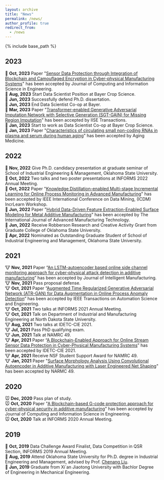 ```yaml
---
layout: archive
title: "News"
permalink: /news/
author_profile: true
redirect_from:
  - /news
---
```


{% include base_path %}

2023
------
🐰 **Oct, 2023** Paper "[Sensor Data Protection through Integration of Blockchain and Camouflaged Encryption in Cyber-physical Manufacturing Systems](https://doi.org/10.1115/1.4063859)" has been accepted by Journal of Computing and Information Science in Engineering.\
🐰 **Aug, 2023** Start Data Scientist Position at Bayer Crop Science.\
🐰 **Jun, 2023** Successfully defend Ph.D. dissertation.\
🐰 **Jun, 2023** End Data Scientist Co-op at Bayer.\
🐰 **Mar, 2023** Paper "[Transformer-enabled Generative Adversarial Imputation Network with Selective Generation (SGT-GAIN) for Missing Region Imputation](https://doi.org/10.1080/24725854.2023.2193257)" has been accepted by IISE Transactions.\
🐰 **Jan, 2023** Start to work as Data Scientist Co-op at Bayer Crop Science.\
🐰 **Jan, 2023** Paper "[Characteristics of circulating small non-coding RNAs in plasma and serum during human aging](https://doi.org/10.1002/agm2.12241)" has been accepted by Aging Medicine.

2022
------
🐯 **Nov, 2022** Give Ph.D. candidacy presentation at graduate seminar of School of Industrial Engineering & Management, Oklahoma State University.\
🐯 **Oct, 2022** Two talks and two poster presentations at INFORMS 2022 Annual Meeting.\
🐯 **Oct, 2022** Paper "[Knowledge Distillation-enabled Multi-stage Incremental Learning for Online Process Monitoring in Advanced Manufacturing]( https://doi.org/10.1109/ICDMW58026.2022.00154)" has been accepted by IEEE International Conference on Data Mining, (ICDM) IncrLearn Workshop.\
🐯 **Jun, 2022**  Paper "[Hybrid Data-Driven Feature Extraction-Enabled Surface Modeling for Metal Additive Manufacturing](https://doi.org/10.1007/s00170-022-09608-z)" has been accepted by The International Journal of Advanced Manufacturing Technology.\
🐯 **Jun, 2022**  Receive Robberson Research and Creative Activity Grant from Graduate College of Oklahoma State University.\
🐯 **Apr, 2022**  Nominated as Outstanding Graduate Student of School of Industrial Engineering and Management, Oklahoma State University.

2021
------
🐮 **Nov, 2021**  Paper “[An LSTM-autoencoder based online side channel monitoring approach for cyber-physical attack detection in additive manufacturing](https://doi.org/10.1007/s10845-021-01879-9 )” has been accepted by Journal of Intelligent Manufacturing.\
🐮 **Nov, 2021**  Pass proposal defense.\
🐮 **Oct, 2021**  Paper “[Augmented Time Regularized Generative Adversarial Network (ATR-GAN) for Data Augmentation in Online Process Anomaly Detection](https://doi.org/10.1109/TASE.2021.3118635)” has been accepted by IEEE Transactions on Automation Science and Engineering.\
🐮 **Oct, 2021**  Two talks at INFORMS 2021 Annual Meeting.\
🐮 **Oct, 2021**  Talk on Department of Industrial and Manufacturing Engineering at North Dakota State University.\
🐮 **Aug, 2021**  Two talks at IDETC-CIE 2021.\
🐮 **Jul, 2021**  Pass PhD qualifying exam.\
🐮 **Jun, 2021**  Talk at NAMRC 49.\
🐮 **Apr, 2021**  Paper “[A Blockchain-Enabled Approach for Online Stream Sensor Data Protection in Cyber-Physical Manufacturing Systems](https://doi.org/10.1115/DETC2021-72023)” has been accepted by IDETC-CIE 2021.\
🐮 **Apr, 2021**  Receive NSF Student Support Award for NAMRC 49.\
🐮 **Jan, 2021**  Paper "[Surface Morphology Analysis Using Convolutional Autoencoder in Additive Manufacturing with Laser Engineered Net Shaping](https://doi.org/10.1016/j.promfg.2021.06.005 )" has been accepted by NARMC 49.

2020
------
🐭 **Dec, 2020**  Pass plan of study.\
🐭 **Oct, 2020**  Paper "[A Blockchain-based G-code protection approach for cyber-physical security in additive manufacturing](https://doi.org/10.1115/1.4048966 )" has been accepted by Journal of Computing and Information Science in Engineering.\
🐭 **Oct, 2020**  Talk at INFORMS 2020 Annual Meeting.

2019
------
🐷 **Oct, 2019**  Data Challenge Award Finalist, Data Competition in QSR Section, INFORMS 2019 Annual Meeting.\
🐷 **Aug, 2019**  Attend Oklahoma State University for Ph.D. degree in Industrial Engineering and Management, advised by Prof. [Chenang Liu](https://ceat.okstate.edu/iem/people/c-liu-faculty-profile.html).\
🐷 **Jun, 2019**  Graduate from Xi`an Jiaotong University with Bachlor Degree of Engineering in Mechanical Engineering.
